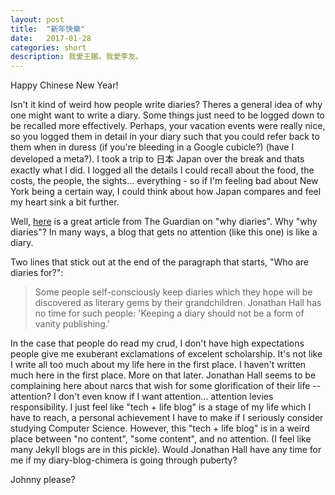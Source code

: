 ```yaml
---
layout: post
title:  "新年快樂"
date:   2017-01-28
categories: short
description: 我愛王鵬。我愛李友。
---
```


Happy Chinese New Year!

Isn't it kind of weird how people write diaries? Theres a general idea of why one might want to write a diary. Some things just need to be logged down to be recalled more effectively. Perhaps, your vacation events were really nice, so you logged them in detail in your diary such that you could refer back to them when in duress (if you're bleeding in a Google cubicle?) (have I developed a meta?). I took a trip to 日本 Japan over the break and thats exactly what I did. I logged all the details I could recall about the food, the costs, the people, the sights... everything - so if I'm feeling bad about New York being a certain way, I could think about how Japan compares and feel my heart sink a bit further.

Well, [here](https://www.theguardian.com/theobserver/2001/jan/28/features.review17) is a great article from The Guardian on "why diaries". Why "why diaries"? In many ways, a blog that gets no attention (like this one) is like a diary.

Two lines that stick out at the end of the paragraph that starts, "Who are diaries for?":

<blockquote>
Some people self-consciously keep diaries which they hope will be discovered as literary gems by their grandchildren. Jonathan Hall has no time for such people: 'Keeping a diary should not be a form of vanity publishing.'
</blockquote>

In the case that people do read my crud, I don't have high expectations people give me exuberant exclamations of excelent scholarship. It's not like I write all too much about my life here in the first place. I haven't written much here in the first place. More on that later. Jonathan Hall seems to be complaining here about narcs that wish for some glorification of their life -- attention? I don't even know if I want attention... attention levies responsibility. I just feel like "tech + life blog" is a stage of my life which I have to reach, a personal achievement I have to make if I seriously consider studying Computer Science. However, this "tech + life blog" is in a weird place between "no content", "some content", and no attention. (I feel like many Jekyll blogs are in this pickle). Would Jonathan Hall have any time for me if my diary-blog-chimera is going through puberty?

Johnny please?